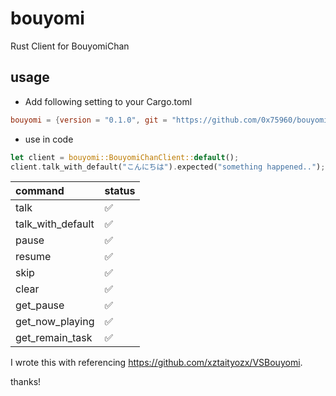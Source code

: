 bouyomi
========

Rust Client for BouyomiChan

usage
------

* Add following setting to your Cargo.toml

```toml
bouyomi = {version = "0.1.0", git = "https://github.com/0x75960/bouyomi"}
```

* use in code 

```rust
let client = bouyomi::BouyomiChanClient::default();
client.talk_with_default("こんにちは").expected("something happened..");
```

|command|status|
|:--|:--|
|talk|:white_check_mark:|
|talk_with_default|:white_check_mark:|
|pause|:white_check_mark:|
|resume|:white_check_mark:|
|skip|:white_check_mark:|
|clear|:white_check_mark:|
|get_pause|:white_check_mark:|
|get_now_playing|:white_check_mark:|
|get_remain_task|:white_check_mark:|

I wrote this with referencing https://github.com/xztaityozx/VSBouyomi.

thanks!

